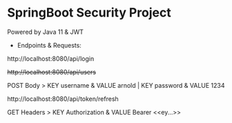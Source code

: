 # SpringBoot Security Project

Powered by Java 11 & JWT

- Endpoints & Requests:

http://localhost:8080/api/login

~~http://localhost:8080/api/users~~

POST
Body > KEY username & VALUE arnold | KEY password & VALUE 1234

http://localhost:8080/api/token/refresh

GET
Headers > KEY Authorization & VALUE Bearer <<ey...>>